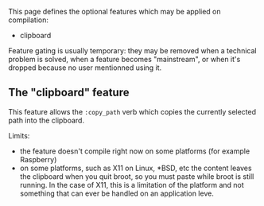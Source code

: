 

This page defines the optional features which may be applied on compilation:

* clipboard

Feature gating is usually temporary: they may be removed when a technical problem is solved, when a feature becomes "mainstream", or when it's dropped because no user mentionned using it.

## The "clipboard" feature

This feature allows the `:copy_path` verb which copies the currently selected path into the clipboard.

Limits:

- the feature doesn't compile right now on some platforms (for example Raspberry)
- on some platforms, such as X11 on Linux, \*BSD, etc the content leaves the clipboard when you quit broot, so you must paste while broot is still running. In the case of X11, this is a limitation of the platform and not something that can ever be handled on an application leve.
